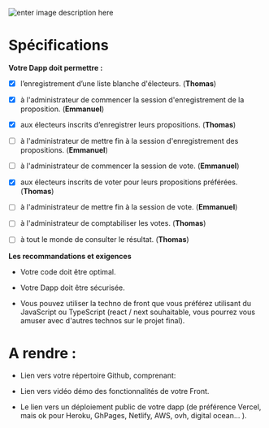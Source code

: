 
![enter image description here](https://teachizy-prod.s3.fr-par.scw.cloud/eb9f009ea2ab9914fc5333e5130cd4ae/59b514174bffe4ae402b3d63aad79fe0/0e82d55de38a42699278c82878021eb5.jpg)

  

# Spécifications

  

**Votre Dapp doit permettre :**

 - [X] l’enregistrement d’une liste blanche d'électeurs. (**Thomas**)

  

 - [X] à l'administrateur de commencer la session d'enregistrement de la
       proposition. (**Emmanuel**)

  

 - [X] aux électeurs inscrits d’enregistrer leurs propositions. (**Thomas**)

  

 - [ ] à l'administrateur de mettre fin à la session d'enregistrement
       des propositions.  (**Emmanuel**)

  

 - [ ] à l'administrateur de commencer la session de vote. (**Emmanuel**)

  

 - [X] aux électeurs inscrits de voter pour leurs propositions
       préférées.  (**Thomas**)

  

 - [ ] à l'administrateur de mettre fin à la session de vote. (**Emmanuel**)

  

 - [ ] à l'administrateur de comptabiliser les votes.  (**Thomas**)

  

 - [ ] à tout le monde de consulter le résultat. (**Thomas**)

  
  

**Les recommandations et exigences**

- Votre code doit être optimal.

  

- Votre Dapp doit être sécurisée.

  

- Vous pouvez utiliser la techno de front que vous préférez utilisant du JavaScript ou TypeScript (react / next souhaitable, vous pourrez vous amuser avec d'autres technos sur le projet final).

  
  

# A rendre :

- Lien vers votre répertoire Github, comprenant:

  

- Lien vers vidéo démo des fonctionnalités de votre Front.

  

- Le lien vers un déploiement public de votre dapp (de préférence Vercel, mais ok pour Heroku, GhPages, Netlify, AWS, ovh, digital ocean... ).